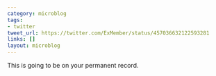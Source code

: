 ```yaml
---
category: microblog
tags:
- twitter
tweet_url: https://twitter.com/ExMember/status/457036632122593281
links: []
layout: microblog
---
```

This is going to be on your permanent record.
